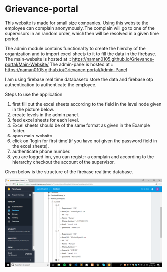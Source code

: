 # Grievance-portal
This website is made for small size companies. Using this website the employee can complain anonymously. The complain will go to one of the supervisors in an random order, which then will be resolved in a given time period.

The admin module contains functionality to create the hierchy of the organization and to import excel sheets to it to fill the data in the firebase.
The main-website is hosted at :: https://naman0105.github.io/Grievance-portal/Main-Website/
The admin-panel is hosted at :: https://naman0105.github.io/Grievance-portal/Admin-Panel

I am using firebase real time database to store the data and firebase otp authentication to authenticate the employee. 

Steps to use the application
1. first fill out the excel sheets according to the field in the level node given in the picture below.
2. create levels in the admin panel.
3. feed excel sheets for each level.
4. Excel sheets should be of the same format as given in the Example folder.
5. open main-website
6. click on 'login for first time'(if you have not given the password field in the excel sheets).
7. authenticate phone number.
8. you are logged inn, you can register a complain and according to the hierarchy checkout the account of the supervisor.


Given below is the structure of the firebase realtime database.

![firebase structure](https://github.com/naman0105/Grievance-portal/blob/master/2018-03-24%20(1).png)

